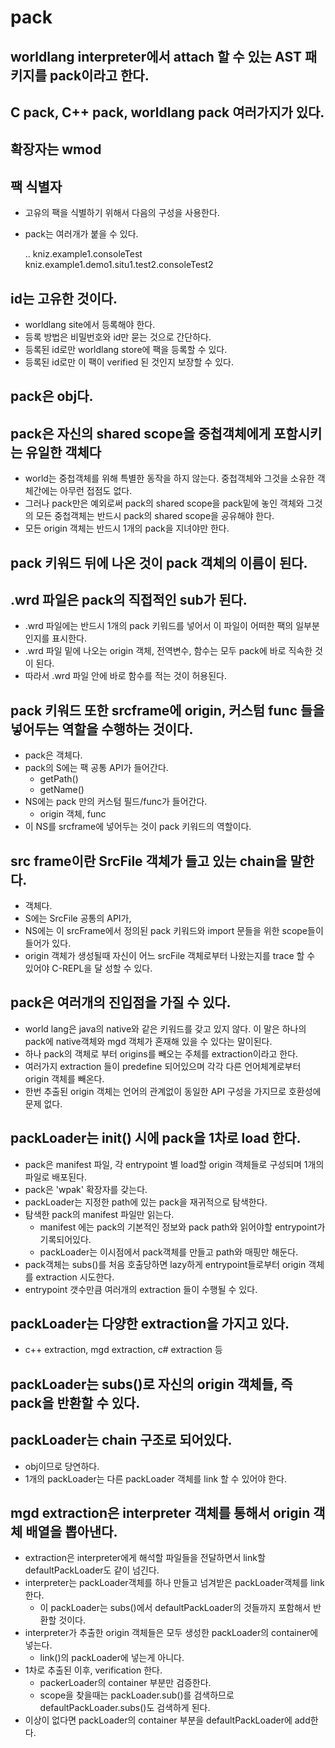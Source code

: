 # pack

## worldlang interpreter에서 attach 할 수 있는 AST 패키지를 pack이라고 한다.

## C pack, C++ pack, worldlang pack 여러가지가 있다.

## 확장자는 wmod

## 팩 식별자

* 고유의 팩을 식별하기 위해서 다음의 구성을 사용한다.
* pack는 여러개가 붙을 수 있다.

    <id>.<pack>.<objname>
    kniz.example1.consoleTest
    kniz.example1.demo1.situ1.test2.consoleTest2

## id는 고유한 것이다.

* worldlang site에서 등록해야 한다.
* 등록 방법은 비밀번호와 id만 묻는 것으로 간단하다.
* 등록된 id로만 worldlang store에 팩을 등록할 수 있다.
* 등록된 id로만 이 팩이 verified 된 것인지 보장할 수 있다.

## pack은 obj다.

## pack은 자신의 shared scope을 중첩객체에게 포함시키는 유일한 객체다

* world는 중첩객체를 위해 특별한 동작을 하지 않는다. 중첩객체와 그것을 소유한 객체간에는 아무런 접점도 없다.
* 그러나 pack만은 예외로써 pack의 shared scope을 pack밑에 놓인 객체와 그것의 모든 중첩객체는 반드시 pack의 shared scope을 공유해야 한다.
* 모든 origin 객체는 반드시 1개의 pack을 지녀야만 한다.

## pack 키워드 뒤에 나온 것이 pack 객체의 이름이 된다.

## .wrd 파일은 pack의 직접적인 sub가 된다.
* .wrd 파일에는 반드시 1개의 pack 키워드를 넣어서 이 파일이 어떠한 팩의 일부분인지를 표시한다.
* .wrd 파일 밑에 나오는 origin 객체, 전역변수, 함수는 모두 pack에 바로 직속한 것이 된다.
* 따라서 .wrd 파일 안에 바로 함수를 적는 것이 허용된다.

## pack 키워드 또한 srcframe에 origin, 커스텀 func 들을 넣어두는 역할을 수행하는 것이다.
* pack은 객체다.
* pack의 S에는 팩 공통 API가 들어간다.
    * getPath()
    * getName()
* NS에는 pack 만의 커스텀 필드/func가 들어간다.
    * origin 객체, func
* 이 NS를 srcframe에 넣어두는 것이 pack 키워드의 역할이다.

## src frame이란 SrcFile 객체가 들고 있는 chain을 말한다.
* 객체다.
* S에는 SrcFile 공통의 API가,
* NS에는 이 srcFrame에서 정의된 pack 키워드와 import 문들을 위한 scope들이 들어가 있다.
* origin 객체가 생성될때 자신이 어느 srcFile 객체로부터 나왔는지를 trace 할 수 있어야 C-REPL을 달 성할 수 있다.

## pack은 여러개의 진입점을 가질 수 있다.
* world lang은 java의 native와 같은 키워드를 갖고 있지 않다.
  이 말은 하나의 pack에 native객체와 mgd 객체가 혼재해 있을 수 있다는 말이된다.
* 하나 pack의 객체로 부터 origins를 빼오는 주체를 extraction이라고 한다.
* 여러가지 extraction 들이 predefine 되어있으며 각각 다른 언어체계로부터 origin 객체를 빼온다.
* 한번 추출된 origin 객체는 언어의 관계없이 동일한 API 구성을 가지므로 호환성에 문제 없다.

## packLoader는 init() 시에 pack을 1차로 load 한다.
* pack은 manifest 파일, 각 entrypoint 별 load할 origin 객체들로 구성되며 1개의 파일로 배포된다.
* pack은 'wpak' 확장자를 갖는다.
* packLoader는 지정한 path에 있는 pack을 재귀적으로 탐색한다.
* 탐색한 pack의 manifest 파일만 읽는다.
    * manifest 에는 pack의 기본적인 정보와 pack path와 읽어야할 entrypoint가 기록되어있다.
    * packLoader는 이시점에서 pack객체를 만들고 path와 매핑만 해둔다.
* pack객체는 subs()를 처음 호출당하면 lazy하게 entrypoint들로부터 origin 객체를 extraction 시도한다.
* entrypoint 갯수만큼 여러개의 extraction 들이 수행될 수 있다.

## packLoader는 다양한 extraction을 가지고 있다.
* c++ extraction, mgd extraction, c# extraction 등

## packLoader는 subs()로 자신의 origin 객체들, 즉 pack을 반환할 수 있다.

## packLoader는 chain 구조로 되어있다.
* obj이므로 당연하다.
* 1개의 packLoader는 다른 packLoader 객체를 link 할 수 있어야 한다.

## mgd extraction은 interpreter 객체를 통해서 origin 객체 배열을 뽑아낸다.
* extraction은 interpreter에게 해석할 파일들을 전달하면서 link할 defaultPackLoader도 같이 넘긴다.
* interpreter는 packLoader객체를 하나 만들고 넘겨받은 packLoader객체를 link한다.
    * 이 packLoader는 subs()에서 defaultPackLoader의 것들까지 포함해서 반환할 것이다.
* interpreter가 추출한 origin 객체들은 모두 생성한 packLoader의 container에 넣는다.
    * link()의 packLoader에 넣는게 아니다.
* 1차로 추출된 이후, verification 한다.
    * packerLoader의 container 부분만 검증한다.
    * scope을 찾을때는 packLoader.sub()를 검색하므로 defaultPackLoader.subs()도 검색하게 된다.
* 이상이 없다면 packLoader의 container 부분을 defaultPackLoader에 add한다.
